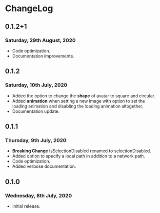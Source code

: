 # ChangeLog

## 0.1.2+1

### Saturday, 29th August, 2020

* Code optimization.
* Documentation improvements.

## 0.1.2

### Saturday, 10th July, 2020

* Added the option to change the __shape__ of avatar to square and circular.
* Added __animation__ when setting a new image with option to set the loading animation and disabling the loading animation altogether.
* Documentation update.

## 0.1.1

### Thursday, 9th July, 2020

* **Breaking Change** isSelectionDisabled renamed to selectionDisabled.
* Added option to specify a local path in addition to a network path.
* Code optimization.
* Added verbose documentation.

## 0.1.0

### Wednesday, 8th July, 2020

* Initial release.
